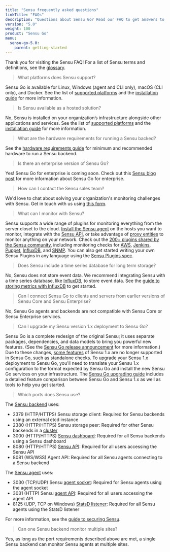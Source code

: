 ```yaml
---
title: "Sensu frequently asked questions"
linkTitle: "FAQs"
description: "Questions about Sensu Go? Read our FAQ to get answers to questions like, What platforms does Sensu support? and What can I monitor with Sensu?"
version: "5.0"
weight: 100
product: "Sensu Go"
menu:
  sensu-go-5.0:
    parent: getting-started
---
```


Thank you for visiting the Sensu FAQ!
For a list of Sensu terms and definitions, see the [glossary][7].

> What platforms does Sensu support?

Sensu Go is available for Linux, Windows (agent and CLI only), macOS (CLI only), and Docker.
See the list of [supported platforms][1] and the [installation guide][2] for more information.

> Is Sensu available as a hosted solution?

No, Sensu is installed on your organization’s infrastructure alongside other applications and services.
See the list of [supported platforms][1] and the [installation guide][2] for more information.

> What are the hardware requirements for running a Sensu backed?

See the [hardware requirements guide][5] for minimum and recommended hardware to run a Sensu backend.

> Is there an enterprise version of Sensu Go?

Yes! Sensu Go for enterprise is coming soon. Check out this [Sensu blog post](https://blog.sensu.io/announcing-the-sensu-roadmap-sensu-go-release-date) for more information about Sensu Go for enterprise.

> How can I contact the Sensu sales team?

We'd love to chat about solving your organization's monitoring challenges with Sensu.
Get in touch with us using [this form][6].

> What can I monitor with Sensu?

Sensu supports a wide range of plugins for monitoring everything from the server closet to the cloud.
[Install the Sensu agent][8] on the hosts you want to monitor, integrate with the [Sensu API][9], or take advantage of [proxy entities][10] to monitor anything on your network.
Check out the [200+ plugins shared by the Sensu community][11], including monitoring checks for [AWS][13], [Jenkins][14], [Puppet][15], [InfluxDB][16], and [SNMP][17].
You can also get started writing your own Sensu Plugins in any language using the [Sensu Plugins spec][12].

> Does Sensu include a time series database for long term storage?

No, Sensu does not store event data.
We recommend integrating Sensu with a time series database, like [InfluxDB][19], to store event data.
See the [guide to storing metrics with InfluxDB][18] to get started.

> Can I connect Sensu Go to clients and servers from earlier versions of Sensu Core and Sensu Enterprise?

No, Sensu Go agents and backends are not compatible with Sensu Core or Sensu Enterprise services.

> Can I upgrade my Sensu version 1.x deployment to Sensu Go?

Sensu Go is a complete redesign of the original Sensu; it uses separate packages, dependencies, and data models to bring you powerful new features.
(See the [Sensu Go release announcement][3] for more information.)
Due to these changes, [some features][4] of Sensu 1.x are no longer supported in Sensu Go, such as standalone checks.
To upgrade your Sensu 1.x deployment to Sensu Go, you'll need to translate your Sensu 1.x configuration to the format expected by Sensu Go and install the new Sensu Go services on your infrastructure.
The [Sensu Go upgrading guide][4] includes a detailed feature comparison between Sensu Go and Sensu 1.x as well as tools to help you get started.

> Which ports does Sensu use?

The [Sensu backend][25] uses:

- 2379 (HTTP/HTTPS) Sensu storage client: Required for Sensu backends using an external etcd instance
- 2380 (HTTP/HTTPS) Sensu storage peer: Required for other Sensu backends in a [cluster][27]
- 3000 (HTTP/HTTPS) [Sensu dashboard][24]: Required for all Sensu backends using a Sensu dashboard
- 8080 (HTTP/HTTPS) [Sensu API][9]: Required for all users accessing the Sensu API
- 8081 (WS/WSS) Agent API: Required for all Sensu agents connecting to a Sensu backend

The [Sensu agent][26] uses:

- 3030 (TCP/UDP) Sensu [agent socket][21]: Required for Sensu agents using the agent socket
- 3031 (HTTP) Sensu [agent API][22]: Required for all users accessing the agent API
- 8125 (UDP, TCP on Windows) [StatsD listener][23]: Required for all Sensu agents using the StatsD listener

For more information, see the [guide to securing Sensu][20].

> Can one Sensu backend monitor multiple sites?

Yes, as long as the port requirements described above are met, a single Sensu backend can monitor Sensu agents at multiple sites.

[1]: ../platforms
[2]: ../../installation/install-sensu
[3]: https://blog.sensu.io/sensu-go-is-here
[4]: ../../installation/upgrade/#upgrading-to-sensu-go-from-sensu-core-1-x
[5]: ../../installation/recommended-hardware/
[6]: https://sensu.io/sales/
[7]: ../glossary
[8]: ../../installation/install-sensu#install-the-sensu-agent
[9]: ../../api/overview
[10]: ../../reference/entities/#proxy-entities
[11]: https://github.com/sensu-plugins
[12]: /plugins/latest/reference/
[13]: https://github.com/sensu-plugins/sensu-plugins-aws
[14]: https://github.com/sensu-plugins/sensu-plugins-jenkins
[15]: https://github.com/sensu-plugins/sensu-plugins-puppet
[16]: https://github.com/sensu-plugins/sensu-plugins-influxdb
[17]: https://github.com/sensu-plugins/sensu-plugins-snmp
[18]: ../../guides/influx-db-metric-handler/
[19]: https://www.influxdata.com/
[20]: ../../guides/securing-sensu
[21]: ../../reference/agent#creating-monitoring-events-using-the-agent-socket
[22]: ../../reference/agent/#using-the-http-socket
[23]: ../../reference/agent/#creating-monitoring-events-using-the-statsd-listener
[24]: ../../dashboard/overview
[25]: ../../reference/backend
[26]: ../../reference/agent
[27]: ../../guides/clustering
